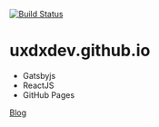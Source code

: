 [![Build Status](https://travis-ci.org/uxdxdev/uxdxdev.github.io.svg?branch=develop)](https://travis-ci.org/uxdxdev/uxdxdev.github.io)

# uxdxdev.github.io

- Gatsbyjs
- ReactJS
- GitHub Pages

[Blog](https://uxdxdev.github.io)
